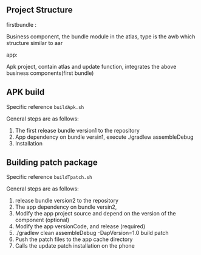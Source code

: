 ## Project Structure

firstbundle :

Business component, the bundle module in the atlas, type is the awb which structure similar to aar

app:

Apk project, contain atlas and update function, integrates the above business components(first bundle)


## APK build

Specific reference `buildApk.sh`

General steps are as follows:
1. The first release bundle version1 to the repository
2. App dependency on bundle versin1, execute ./gradlew assembleDebug
3. Installation


## Building patch package

Specific reference `buildTpatch.sh`

General steps are as follows:

1. release bundle version2 to the repository
2. The app dependency on bundle versin2,
3. Modify the app project source and depend on the version of the component (optional)
4. Modify the app versionCode, and release (required)
5. ./gradlew clean assembleDebug -DapVersion=1.0 build patch
6. Push the patch files to the app cache directory
7. Calls the update patch installation on the phone
